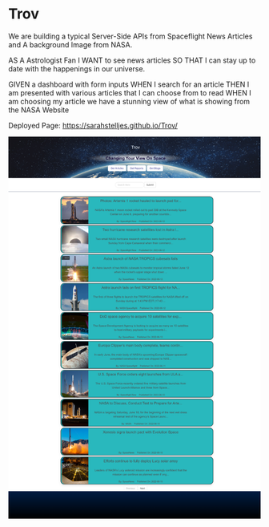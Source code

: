 # Trov
We are building a typical Server-Side APIs from Spaceflight News Articles and A background Image from NASA.

AS A Astrologist Fan
I WANT to see news articles
SO THAT I can stay up to date with the happenings in our universe.

GIVEN a dashboard with form inputs
WHEN I search for an article
THEN I am presented with various articles that I can choose from to read
WHEN I am choosing my article we have a stunning view of what is showing from the NASA Website

Deployed Page: https://sarahstelljes.github.io/Trov/

![Screenshot](./assets/images/screenshot.png)